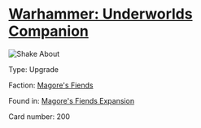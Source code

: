 # [Warhammer: Underworlds Companion](https://guidokessels.github.io/wh-underworlds)

  

![Shake About](https://warhammerunderworlds.com/wp-content/uploads/sites/6/2018/03/200_ENG.png)



Type: Upgrade

Faction: [Magore's Fiends](https://guidokessels.github.io/wh-underworlds/factions/magores-fiends)

Found in: [Magore's Fiends Expansion](https://guidokessels.github.io/wh-underworlds/locations/magores-fiends-expansion)

Card number: 200
